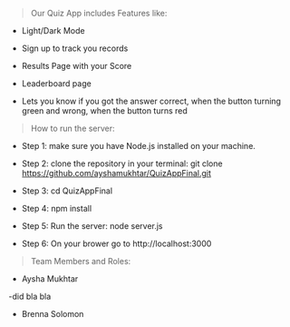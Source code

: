 >Our Quiz App includes Features like:

- Light/Dark Mode

- Sign up to track you records

- Results Page with your Score

- Leaderboard page

- Lets you know if you got the answer correct, when the button turning green and wrong, when the button turns red


>How to run the server:

- Step 1: make sure you have Node.js installed on your machine.

- Step 2: clone the repository in your terminal: git clone https://github.com/ayshamukhtar/QuizAppFinal.git

- Step 3: cd QuizAppFinal

- Step 4: npm install 

- Step 5: Run the server: node server.js

- Step 6: On your brower go to http://localhost:3000


>Team Members and Roles:

- Aysha Mukhtar
  
-did bla bla

- Brenna Solomon
 
